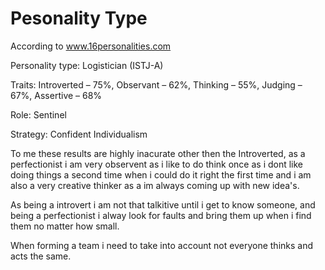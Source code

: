 # Pesonality Type

According to www.16personalities.com

Personality type: Logistician (ISTJ-A)

Traits: Introverted – 75%, Observant – 62%, Thinking – 55%, Judging – 67%, Assertive – 68%

Role: Sentinel

Strategy: Confident Individualism

To me these results are highly inacurate other then the Introverted, as a perfectionist i am very observent as i like to do think once as i dont like doing things a second time when i could do it right the first time and i am also a very creative thinker as a im always coming up with new idea's.

As being a introvert i am not that talkitive until i get to know someone, and being a perfectionist i alway look for faults and bring them up when i find them no matter how small.

When forming a team i need to take into account not everyone thinks and acts the same.
